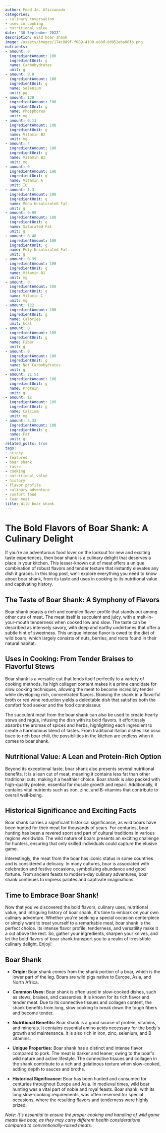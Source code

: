 ```yaml
---
author: Food Jd. Aficionado
categories:
- culinary coversation
- uses in cooking
- nutritional value
date: "30 September 2022"
description: Wild boar shank
image: /assets/images/174c889f-f089-4108-a88d-8d052eba66fb.png
nutrients:
- amount: 0
  ingredientAmount: 100
  ingredientUnit: g
  name: Carbohydrates
  unit: g
- amount: 9.8
  ingredientAmount: 100
  ingredientUnit: g
  name: Selenium
  unit: µg
- amount: 120
  ingredientAmount: 100
  ingredientUnit: g
  name: Phosphorus
  unit: mg
- amount: 0.11
  ingredientAmount: 100
  ingredientUnit: g
  name: Vitamin B2
  unit: mg
- amount: 4
  ingredientAmount: 100
  ingredientUnit: g
  name: Vitamin B3
  unit: mg
- amount: 0
  ingredientAmount: 100
  ingredientUnit: g
  name: Vitamin A
  unit: IU
- amount: 1.3
  ingredientAmount: 100
  ingredientUnit: g
  name: Mono Unsaturated Fat
  unit: g
- amount: 0.99
  ingredientAmount: 100
  ingredientUnit: g
  name: Saturated Fat
  unit: g
- amount: 0.48
  ingredientAmount: 100
  ingredientUnit: g
  name: Poly Unsaturated Fat
  unit: g
- amount: 0.39
  ingredientAmount: 100
  ingredientUnit: g
  name: Vitamin B1
  unit: mg
- amount: 0
  ingredientAmount: 100
  ingredientUnit: g
  name: Vitamin C
  unit: mg
- amount: 122
  ingredientAmount: 100
  ingredientUnit: g
  name: Calories
  unit: kcal
- amount: 0
  ingredientAmount: 100
  ingredientUnit: g
  name: Fiber
  unit: g
- amount: 0
  ingredientAmount: 100
  ingredientUnit: g
  name: Net Carbohydrates
  unit: g
- amount: 21.51
  ingredientAmount: 100
  ingredientUnit: g
  name: Protein
  unit: g
- amount: 12
  ingredientAmount: 100
  ingredientUnit: g
  name: Calcium
  unit: mg
- amount: 3.33
  ingredientAmount: 100
  ingredientUnit: g
  name: Fat
  unit: g
related_posts: true
tags:
- sticky
- featured
- boar shank
- taste
- cooking
- nutritional value
- history
- flavor profile
- culinary adventure
- comfort food
- lean meat
title: Wild boar shank
---
```

# The Bold Flavors of Boar Shank: A Culinary Delight

If you're an adventurous food lover on the lookout for new and exciting taste experiences, then boar shank is a culinary delight that deserves a place in your kitchen. This lesser-known cut of meat offers a unique combination of robust flavors and tender texture that instantly elevates any dish it graces. In this blog post, we'll explore everything you need to know about boar shank, from its taste and uses in cooking to its nutritional value and captivating history.

## The Taste of Boar Shank: A Symphony of Flavors

Boar shank boasts a rich and complex flavor profile that stands out among other cuts of meat. The meat itself is succulent and juicy, with a melt-in-your-mouth tenderness when cooked low and slow. The taste can be described as intensely savory, with deep and earthy undertones that offer a subtle hint of sweetness. This unique intense flavor is owed to the diet of wild boars, which largely consists of nuts, berries, and roots found in their natural habitat.

## Uses in Cooking: From Tender Braises to Flavorful Stews

Boar shank is a versatile cut that lends itself perfectly to a variety of cooking methods. Its high collagen content makes it a prime candidate for slow cooking techniques, allowing the meat to become incredibly tender while developing rich, concentrated flavors. Braising the shank in a flavorful broth or red wine reduction yields a delectable dish that satisfies both the comfort food seeker and the food connoisseur.

The succulent meat from the boar shank can also be used to create hearty stews and ragùs, infusing the dish with its bold flavors. It effortlessly absorbs the aromas of spices and herbs, highlighting each ingredient to create a harmonious blend of tastes. From traditional Italian dishes like osso buco to rich boar chili, the possibilities in the kitchen are endless when it comes to boar shank.

## Nutritional Value: A Lean and Protein-Rich Option

Beyond its exceptional taste, boar shank also presents several nutritional benefits. It is a lean cut of meat, meaning it contains less fat than other traditional cuts, making it a healthier choice. Boar shank is also packed with high-quality protein, essential for muscle growth and repair. Additionally, it contains vital nutrients such as iron, zinc, and B-vitamins that contribute to overall well-being.

## Historical Significance and Exciting Facts

Boar shank carries a significant historical significance, as wild boars have been hunted for their meat for thousands of years. For centuries, boar hunting has been a revered sport and part of cultural traditions in various regions worldwide. The wild nature of boars presents an exciting challenge for hunters, ensuring that only skilled individuals could capture the elusive game.

Interestingly, the meat from the boar has iconic status in some countries and is considered a delicacy. In many cultures, boar is associated with celebration and festive occasions, symbolizing abundance and good fortune. From ancient feasts to modern-day culinary adventures, boar shank continues to impress palates and captivate imaginations.

## Time to Embrace Boar Shank!

Now that you've discovered the bold flavors, culinary uses, nutritional value, and intriguing history of boar shank, it's time to embark on your own culinary adventure. Whether you're seeking a special occasion centerpiece or simply want to treat yourself to a remarkable meal, boar shank is the perfect choice. Its intense flavor profile, tenderness, and versatility make it a cut above the rest. So, gather your ingredients, sharpen your knives, and let the bold flavors of boar shank transport you to a realm of irresistible culinary delight. Enjoy!

## Boar Shank

- **Origin:** Boar shank comes from the shank portion of a boar, which is the lower part of the leg. Boars are wild pigs native to Europe, Asia, and North Africa.

- **Common Uses:** Boar shank is often used in slow-cooked dishes, such as stews, braises, and casseroles. It is known for its rich flavor and tender meat. Due to its connective tissues and collagen content, the shank benefits from long, slow cooking to break down the tough fibers and become tender.

- **Nutritional Benefits:** Boar shank is a good source of protein, vitamins, and minerals. It contains essential amino acids necessary for the body's growth and maintenance. It is also rich in iron, zinc, selenium, and B vitamins.

- **Unique Properties:** Boar shank has a distinct and intense flavor compared to pork. The meat is darker and leaner, owing to the boar's wild nature and active lifestyle. The connective tissues and collagen in the shank contribute to a rich and gelatinous texture when slow-cooked, adding depth to sauces and broths.

- **Historical Significance:** Boar has been hunted and consumed for centuries throughout Europe and Asia. In medieval times, wild boar hunting was a vital part of noble and royal feasts. Boar shank, with its long slow-cooking requirements, was often reserved for special occasions, where the resulting flavors and tenderness were highly prized.

*Note: It's essential to ensure the proper cooking and handling of wild game meats like boar, as they may carry different health considerations compared to conventionally-raised meats.*

